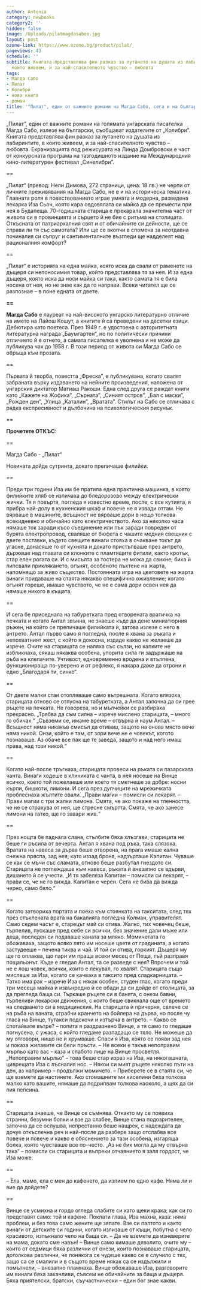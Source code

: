 ```yaml
---
author: Antonia
category: newbooks
category2: ''
hidden: false
image: /Uploads/pilatmagdasaboo.jpg
layout: post
ozone-link: https://www.ozone.bg/product/pilat/
pageviews: 43
schedule: ''
subtitle: Книгата представлява фин разказ за лутането на душата из лабиринтите, в
  които живеем, и за най-спасителното чувство – любовта
tags:
- Магда Сабо
- Пилат
- Колибри
- нова книга
- роман
title: '"Пилат", един от важните романи на Магда Сабо, сега и на български (и ОТКЪС)'
---
```


„Пилат”, един от важните романи на голямата унгарската писателка Магда Сабо, излезе на български, съобщават издателите от „Колибри”. Книгата представлява фин разказ за лутането на душата из лабиринтите, в които живеем, и за най-спасителното чувство – любовта. [](https://www.cinelibri.com/pilat/)Екранизацията под режисурата на Линда Домбровски е част от конкурсната програма на тазгодишното издание на Международния кино-литературен фестивал „Синелибри”.

\==

„Пилат“ (превод: Нели Димова, 272 страници, цена: 18 лв.) не черпи от личните преживявания на Магда Сабо, не е и на историческа тематика. Главната роля в повествованието играе умната и модерна, разведена лекарка Иза Сьоч, която кара овдовялата си майка да се премести при нея в Будапеща. 70-годишната старица е прекарала значителна част от живота си в провинцията и сърцето й не бие с ритъма на столицата. Откъсната от патриархалния свят и от обичайните си дейности, ще се справи ли тя със самотата? Или ще се вкопчи в спомена за неотдавна починалия си съпруг и сантименталните възгледи ще надделеят над рационалния комфорт? 

\==

„Пилат“ е историята на една майка, която иска да свали от раменете на дъщеря си непоносимия товар, който представлява тя за нея. И за една дъщеря, която иска да носи майка си така, както самата тя е била носена от нея, но не знае как да го направи. Всеки читател ще се разпознае – в поне едната от двете.

**\==**

**Магда Сабо** е лауреат на най-високото унгарско литературно отличие на името на Лайош Кошут, а книгите й са преведени на десетки езици. Дебютира като поетеса. През 1949 г. е удостоена с авторитетната литературна награда „Баумгартен“, но по политически причини отличието й е отнето, а самата писателка е уволнена и не може да публикува чак до 1958 г. В този период от живота си Магда Сабо се обръща към прозата. 

\==

Първата й творба, повестта „Фреска”, е публикувана, когато свалят забраната върху издаването на нейните произведения, наложена от унгарския диктатор Матиаш Ракоши. Една след друга се раждат книги като „Кажете на Жофика”, „Сърната”, „Синият остров”, „Бал с маски”, „Рожден ден”, „Улица „Каталин”, „Вратата”. Стилът на Сабо се отличава с рядка експресивност и дълбочина на психологическия рисунък.

\==

**Прочетете ОТКЪС:**

\==

Магда Сабо - „Пилат“

Новината дойде сутринта, докато препичаше филийки. 

\==

Преди три години Иза им бе пратила една практична машинка, в която филийките хляб се изпичаха до бледорозово между електрически жички. Тя я повъртя, погледа я известно време, после, с все кутията, я прибра най-долу в кухненския шкаф и повече не я извади оттам. Не вярваше в машините, всъщност не вярваше дори в нещо толкова всекидневно и обичайно като електричеството. Ако за няколко часа нямаше ток заради късо съединение или пък заради повреден от бурята електропровод, сваляше от бюфета с чашите медния свещник с двете поставки, където свещите винаги стояха в очакване токът да угасне, донасяше го от кухнята и докато пристъпваше през антрето, държеше над главата си клонките с пламтящите фитили, както кротък, стар елен рогата си. И с мисълта за тостера не можа да свикне; биха ѝ липсвали приклякането, огънят, особеното пъхтене на жарта, напомнящо за живо същество. Постоянната игра на цветовете на жарта винаги придаваше на стаята някакво специфично оживление; когато огънят гореше, имаше чувството, че не е сама дори освен нея да нямаше никого в къщата. 

\==

И сега бе приседнала на табуретката пред отворената вратичка на печката и когато Антал звънна, не знаеше къде да дене миниатюрния ръжен, на който се препичаше филийката ѝ, затова излезе с него в антрето. Антал първо само я погледна, после я хвана за ръката и непохватният жест, с който я докосна, издаде какво не желаеше да изрече. Очите на старицата се наляха със сълзи, но капките не избликнаха, сякаш някаква особена, упорита сила ги задържаше на ръба на клепачите. Учтивост, едновременно вродена и втълпена, функционираща по-уверено и от рефлекс, я накара даже да отрони и едно „Благодаря ти, синко“. 

\==

От двете малки стаи отопляваше само вътрешната. Когато влязоха, старицата отново се отпусна на табуретката, а Антал започна да си грее ръцете на печката. Не говореха, но и мълчейки се разбираха прекрасно. „Трябва да съм силна – изрече мислено старицата, – много го обичах.“ „Съвземи се, имаме време – отвърна ѝ наум Антал. – Всъщност няма никакъв смисъл да отиваш, защото на онова място вече няма никой. Онзи, който е там, от зори вече не е човекът, когото познаваше. Аз обаче все пак ще те заведа, защото и над него имаш права, над този никой.“ 

\==

Когато най-после тръгнаха, старицата провеси на ръката си пазарската чанта. Винаги ходеше в клиниката с чанта, в нея носеше на Винце всичко, което той пожелаеше или което тя сметнеше за добре: носни кърпи, бишкоти, лимони. И сега през дупчиците на мрежичката проблеснаха жълтите овали. „Прави магии – помисли си лекарят. – Прави магии с три жалки лимона. Смята, че ако покаже на тленността, че не се страхува от нея, ще стресне смъртта. Смята, че ако занесе лимони на татко, ще го завари жив.“

\==

През нощта бе паднала слана, стълбите бяха хлъзгави, старицата не беше ги ръсила от вечерта. Антал я хвана под ръка, така слязоха. Вратата на навеса за дърва беше отворена, на прага имаше кална снежна пряспа, зад нея, като иззад броня, надзърташе Капитан. Чуваше се как се мъчи със сламата, отново беше разбутал гнездото си. Старицата не поглеждаше към навеса, ръката ѝ внезапно се вдърви, дишането ѝ се учести. „И тя забеляза Капитан – помисли си лекарят, – прави се, че не го вижда. Капитан е черен. Сега не бива да вижда черно, само бяло.“ 

\==

Когато затвориха портата и поеха към стоянката на такситата, след тях през стъклената врата на бакалията погледна Колман, управителят. Само седем часът е, старецът май си отива. Жалко, тих човечец беше, търпелив, пускаше пред себе си всички, без значение дали мъже или деца, последен си подаваше каната за мляко. Момичетата го обожаваха, защото всяко лято им носеше цветя от градината, а когато застудееше – печена тиква и чай. И той си отива, горкият. Дъщеря му ще го оплаква, що пари им праща всеки месец от Пеща, тъй разправя пощальонът. Къде е гледал Антал, та се разведе с нея? Впрочем и той не е лош човек, всички, които е лекувал, го хвалят. Старицата също мислеше за Иза, когато се качваха в таксито пред сладкарницата. – Татко има рак – изрече Иза с някак особен, студен глас, когато преди три месеца майка ѝ извънредно ѝ се обади да си дойде от столицата, за да прегледа баща си. Търкаше ръцете си в банята, с онези бавни, търпеливи лекарски движения, с които беше свикнала още от времето на следването си в медицинския. На старицата ѝ причерня, свлече се на ръба на ваната, сграбчи кранчето на бойлера на дърва, но после чу гласа на Винце, тутакси подскочи и изтърча в антрето. – Какво се спотайвате вътре? – попита я раздразнено Винце, а тя само го гледаше погнусена, с ужаса, с който гледаме разпадащо се тяло. Не можеше да му отговори, нищо не ѝ хрумваше. Спаси я Иза, която се появи зад нея и показа жилавите си бели пръсти. – Не всеки е такъв непоправим мърльо като вас - каза и слабото лице на Винце просветля. „Непоправим мърльо“ – това беше стар израз на Иза, на някогашната, циврещата Иза с лъсналия нос. – Някои си мият ръцете няколко пъти на ден, аз например – продължи момичето. – Приберете се в стаята си, че ще вземете да настинете. Ако стомашните ми киселини бяха толкова малко като вашите, нямаше да подрипвам толкова наоколо, а щях да си пия пепсина. 

\==

Старицата знаеше, че Винце се съмнява. Откакто му се появиха странни, безумни болки и взе да слабее, Винце стана подозрителен, започна да се ослушва, непрестанно беше нащрек, с надеждата да дочуе откъслечна реч и най-после да разбере защо отслабва все повече и повече и какво е обяснението за тази особена, изгаряща болка, която чувстваше все по-често. „Аз не бих могла да му отвърна така“ – помисли си старицата и въпреки отчаянието я заля гордост, че Иза може. 

\==

– Ела, мамо, ела с мен до кафенето, да изпием по едно кафе. Няма ли и вие да дойдете? 

\==

Винце се усмихна и гордо огледа слабите си като щеки крака; как си го представят само: той и кафене. Поклати глава, Иза махна, каза: няма проблем, и без това само жените ще зяпате. Взе си палтото и както винаги от детските си години, когато излизаше от къщи, побутна с чело красивото, изпъкнало чело на баща си. – Да не вземете да изневерите на мама, докато сме навън! – Винце само кимаше дяволито, очите му – които от седмици бяха различни от онези, които познаваше старицата, дотолкова различни, че понякога се чудеше какво се е случило с тях, защо са се смалили и в същото време някак са се издължили и помътнели, – внезапно пламнаха. Винце обожаваше Иза, разговорите им винаги бяха закачливи, съвсем не обичайните за баща и дъщеря. Бяха приятелски, братски, съучастнически – един бог знае какви.